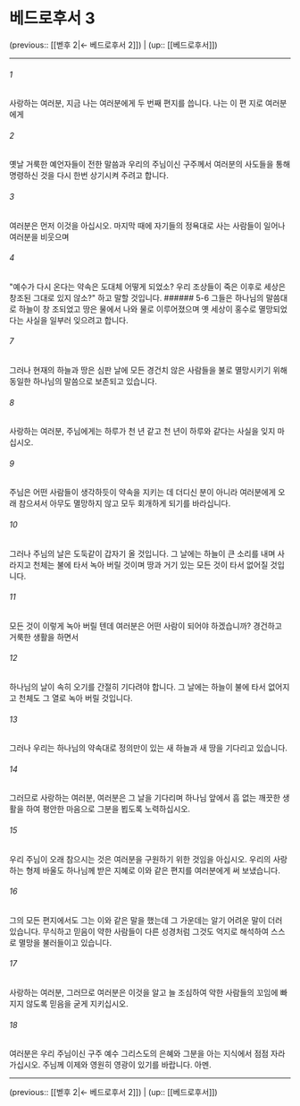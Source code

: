 # 베드로후서 3

(previous:: [[벧후 2|← 베드로후서 2]]) | (up:: [[베드로후서]])

***




###### 1 

사랑하는 여러분, 지금 나는 여러분에게 두 번째 편지를 씁니다. 나는 이 편 지로 여러분에게 



###### 2 

옛날 거룩한 예언자들이 전한 말씀과 우리의 주님이신 구주께서 여러분의 사도들을 통해 명령하신 것을 다시 한번 상기시켜 주려고 합니다. 



###### 3 

여러분은 먼저 이것을 아십시오. 마지막 때에 자기들의 정욕대로 사는 사람들이 일어나 여러분을 비웃으며 



###### 4 

"예수가 다시 온다는 약속은 도대체 어떻게 되었소? 우리 조상들이 죽은 이후로 세상은 창조된 그대로 있지 않소?" 하고 말할 것입니다. ###### 5-6 그들은 하나님의 말씀대로 하늘이 창 조되었고 땅은 물에서 나와 물로 이루어졌으며 옛 세상이 홍수로 멸망되었다는 사실을 일부러 잊으려고 합니다. 



###### 7 

그러나 현재의 하늘과 땅은 심판 날에 모든 경건치 않은 사람들을 불로 멸망시키기 위해 동일한 하나님의 말씀으로 보존되고 있습니다. 



###### 8 

사랑하는 여러분, 주님에게는 하루가 천 년 같고 천 년이 하루와 같다는 사실을 잊지 마십시오. 



###### 9 

주님은 어떤 사람들이 생각하듯이 약속을 지키는 데 더디신 분이 아니라 여러분에게 오래 참으셔서 아무도 멸망하지 않고 모두 회개하게 되기를 바라십니다. 



###### 10 

그러나 주님의 날은 도둑같이 갑자기 올 것입니다. 그 날에는 하늘이 큰 소리를 내며 사라지고 천체는 불에 타서 녹아 버릴 것이며 땅과 거기 있는 모든 것이 타서 없어질 것입니다. 



###### 11 

모든 것이 이렇게 녹아 버릴 텐데 여러분은 어떤 사람이 되어야 하겠습니까? 경건하고 거룩한 생활을 하면서 



###### 12 

하나님의 날이 속히 오기를 간절히 기다려야 합니다. 그 날에는 하늘이 불에 타서 없어지고 천체도 그 열로 녹아 버릴 것입니다. 



###### 13 

그러나 우리는 하나님의 약속대로 정의만이 있는 새 하늘과 새 땅을 기다리고 있습니다. 



###### 14 

그러므로 사랑하는 여러분, 여러분은 그 날을 기다리며 하나님 앞에서 흠 없는 깨끗한 생활을 하여 평안한 마음으로 그분을 뵙도록 노력하십시오. 



###### 15 

우리 주님이 오래 참으시는 것은 여러분을 구원하기 위한 것임을 아십시오. 우리의 사랑하는 형제 바울도 하나님께 받은 지혜로 이와 같은 편지를 여러분에게 써 보냈습니다. 



###### 16 

그의 모든 편지에서도 그는 이와 같은 말을 했는데 그 가운데는 알기 어려운 말이 더러 있습니다. 무식하고 믿음이 약한 사람들이 다른 성경처럼 그것도 억지로 해석하여 스스로 멸망을 불러들이고 있습니다. 



###### 17 

사랑하는 여러분, 그러므로 여러분은 이것을 알고 늘 조심하여 악한 사람들의 꼬임에 빠지지 않도록 믿음을 굳게 지키십시오. 



###### 18 

여러분은 우리 주님이신 구주 예수 그리스도의 은혜와 그분을 아는 지식에서 점점 자라가십시오. 주님께 이제와 영원히 영광이 있기를 바랍니다. 아멘.

***

(previous:: [[벧후 2|← 베드로후서 2]]) | (up:: [[베드로후서]])
